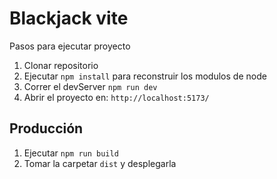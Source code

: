 # Blackjack vite

Pasos para ejecutar proyecto

1. Clonar repositorio
2. Ejecutar ```npm install``` para reconstruir los modulos de node
3. Correr el devServer ```npm run dev```
4. Abrir el proyecto en: ```http://localhost:5173/```

## Producción

1. Ejecutar ```npm run build```
2. Tomar la carpetar ```dist``` y desplegarla 